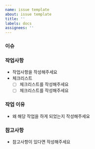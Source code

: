 ```yaml
---
name: issue template
about: issue template
title: ''
labels: docs
assignees: ''
---
```


### 이슈

### 작업사항
* 작업사항을 작성해주세요
* 체크리스트
    - [ ] 체크리스트를 작성해주세요
    - [ ] 체크리스트를 작성해주세요

### 작업 이유
* 왜 해당 작업을 하게 되었는지 작성해주세요

### 참고사항
* 참고사항이 있다면 작성해주세요
